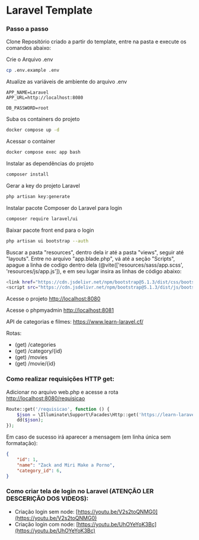 
# Laravel Template

### Passo a passo
Clone Repositório criado a partir do template, entre na pasta e execute os comandos abaixo:

Crie o Arquivo .env
```sh
cp .env.example .env
```


Atualize as variáveis de ambiente do arquivo .env
```dosini
APP_NAME=Laravel
APP_URL=http://localhost:8080

DB_PASSWORD=root
```


Suba os containers do projeto
```sh
docker compose up -d
```


Acessar o container
```sh
docker compose exec app bash
```


Instalar as dependências do projeto
```sh
composer install
```


Gerar a key do projeto Laravel
```sh
php artisan key:generate
```


Instalar pacote Composer do Laravel para login
```sh
composer require laravel/ui
```


Baixar pacote front end para o login
```sh
php artisan ui bootstrap --auth
```


Buscar a pasta "resources", dentro dela ir até a pasta "views", seguir até "layouts". 
Entre no arquivo "app.blade.php", vá até a seção "Scripts", apague a linha de codigo 
dentro dela (@vite(['resources/sass/app.scss', 'resources/js/app.js']), e em seu 
lugar insira as linhas de código abaixo:
```sh
<link href="https://cdn.jsdelivr.net/npm/bootstrap@5.1.3/dist/css/bootstrap.min.css" rel="stylesheet" integrity="sha384-1BmE4kWBq78iYhFldvKuhfTAU6auU8tT94WrHftjDbrCEXSU1oBoqyl2QvZ6jIW3" crossorigin="anonymous">
<script src="https://cdn.jsdelivr.net/npm/bootstrap@5.1.3/dist/js/bootstrap.bundle.min.js" integrity="sha384-ka7Sk0Gln4gmtz2MlQnikT1wXgYsOg+OMhuP+IlRH9sENBO0LRn5q+8nbTov4+1p" crossorigin="anonymous"></script>
```

Acesse o projeto
[http://localhost:8080](http://localhost:8080)

Acesse o phpmyadmin
[http://localhost:8081](http://localhost:8081)

API de categorias e filmes:
https://www.learn-laravel.cf/

Rotas:
- (get) /categories
- (get) /category/{id}
- (get) /movies
- (get) /movie/{id}

### Como realizar requisições HTTP get:
Adicionar no arquivo web.php e acesse a rota [http://localhost:8080/requisicao](http://localhost:8080/requisicao)
```php
Route::get('/requisicao', function () {
    $json = \Illuminate\Support\Facades\Http::get('https://learn-laravel.cf/movie/1')->body();
    dd($json);
});
```
Em caso de sucesso irá aparecer a mensagem (em linha única sem formatação):
```json
{
    "id": 1,
    "name": "Zack and Miri Make a Porno",
    "category_id": 6,
}
```

### Como criar tela de login no Laravel (ATENÇÃO LER DESCERIÇÃO DOS VIDEOS):

- Criação login sem node: [https://youtu.be/V2s2toQNMG0](https://youtu.be/V2s2toQNMG0)
- Criação login com node: [https://youtu.be/UhOYeYoK3Bc](https://youtu.be/UhOYeYoK3Bc)
